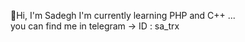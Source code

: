 🫡Hi, I'm Sadegh
 I'm currently learning PHP and C++ ...  
you can find me in telegram -> ID : sa_trx
